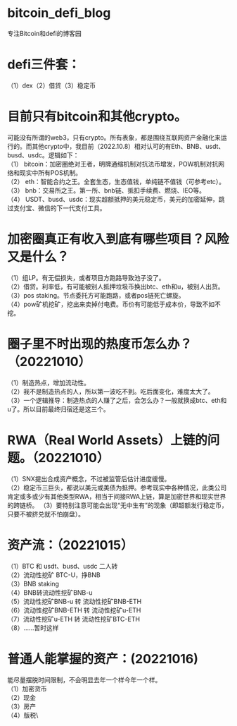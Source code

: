 # bitcoin_defi_blog
专注Bitcoin和defi的博客园

  # defi三件套：
  （1）dex（2）借贷（3）稳定币

  # 目前只有bitcoin和其他crypto。
  可能没有所谓的web3，只有crypto。所有表象，都是围绕互联网资产金融化来运行的。而其他crypto中，我目前（2022.10.8）相对认可的有Eth、BNB、usdt、busd、usdc。逻辑如下：\
（1） bitcoin：加密圈绝对王者，明牌通缩机制对抗法币增发，POW机制对抗网络和现实中所有POS机制。\
（2） eth：智能合约之王。全套生态，生态值钱，单纯链不值钱（可参考etc）。\
（3） bnb：交易所之王。第一所、bnb链、抵扣手续费、燃烧、IEO等。\
（4） USDT、busd、usdc：现实超额抵押的美元稳定币，美元的加密延伸，跳过支付宝、微信的下一代支付工具。

  # 加密圈真正有收入到底有哪些项目？风险又是什么？
  （1）组LP。有无偿损失，或者项目方跑路导致池子没了。\
  （2）借贷。利率低，有可能被别人抵押垃圾币换出btc、eth和u，被别人出货。\
  （3）pos staking。节点委托方可能跑路，或者pos链死亡螺旋。\
  （4）pow矿机挖矿，挖出来卖掉付电费。币价有可能低于成本价，导致不如不挖。

  # 圈子里不时出现的热度币怎么办？（20221010）
  （1）制造热点，增加流动性。\
  （2）我不是制造热点的人，所以第一波吃不到。吃后面变化，难度太大了。\
  （3）一个逻辑推导：制造热点的人赚了之后，会怎么办？一般就换成btc、eth和u了。所以目前最终归宿还是这三个。
  
# RWA（Real World Assets）上链的问题。（20221010）
（1）SNX提出合成资产概念，不过被监管后估计进度缓慢。\
（2）稳定币三巨头，都说以美元或美债为抵押。参考现实中各种情况，此类公司肯定或多或少有其他类型RWA，相当于间接RWA上链，算是加密世界和现实世界的跨链桥。
（3）要特别注意可能会出现“无中生有”的现象（即超额发行稳定币，只要不被挤兑就不怕崩盘）。

# 资产流：（20221015）
（1）BTC  和 usdt、busd、usdc  二人转\
（2）流动性挖矿 BTC-U，挣BNB\
（3）BNB staking\
（4）BNB转流动性挖矿BNB-u\
（5）流动性挖矿BNB-u 转  流动性挖矿BNB-ETH\
（6）流动性挖矿BNB-ETH 转 流动性挖矿u-ETH\
（7）流动性挖矿u-ETH 转 流动性挖矿BTC-ETH\
（8）……暂时这样

# 普通人能掌握的资产：(20221016)
能尽量摆脱时间限制，不会明显去年一个样今年一个样。\
（1）加密货币\
（2）现金\
（3）房产\
（4）版税\

